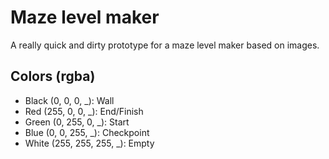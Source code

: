 # Maze level maker
A really quick and dirty prototype for a maze level maker based on images.

## Colors (rgba)
  - Black (0, 0, 0, _): Wall
  - Red (255, 0, 0, _): End/Finish
  - Green (0, 255, 0, _): Start
  - Blue (0, 0, 255, _): Checkpoint
  - White (255, 255, 255, _): Empty

